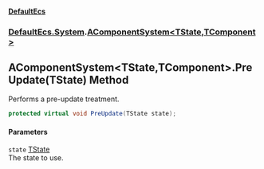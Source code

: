 #### [DefaultEcs](./index.md 'index')
### [DefaultEcs.System](./DefaultEcs-System.md 'DefaultEcs.System').[AComponentSystem&lt;TState,TComponent&gt;](./DefaultEcs-System-AComponentSystem-TState_TComponent-.md 'DefaultEcs.System.AComponentSystem&lt;TState,TComponent&gt;')
## AComponentSystem&lt;TState,TComponent&gt;.PreUpdate(TState) Method
Performs a pre-update treatment.  
```C#
protected virtual void PreUpdate(TState state);
```
#### Parameters
<a name='DefaultEcs-System-AComponentSystem-TState_TComponent--PreUpdate(TState)-state'></a>
`state` [TState](./DefaultEcs-System-AComponentSystem-TState_TComponent-.md#DefaultEcs-System-AComponentSystem-TState_TComponent--TState 'DefaultEcs.System.AComponentSystem&lt;TState,TComponent&gt;.TState')  
The state to use.  
  
